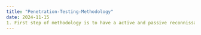 ```yaml
---
title: "Penetration-Testing-Methodology"
date: 2024-11-15
1. First step of methodology is to have a active and passive reconnissance. In the active reconnissance, use nmap to scan the ports and start exploiting all those ports with specific tools.
---
```

